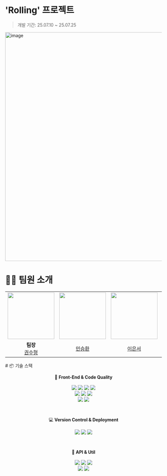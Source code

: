 # 'Rolling' 프로젝트 
> 개발 기간: 25.07.10 ~ 25.07.25
<img width="1253" height="736" alt="image" src="https://github.com/user-attachments/assets/c64d529e-df9d-4654-9e26-f37f23c7381f" />

# 🙋🏻 팀원 소개
<div align="center">
<table><tr>
  <td>
    <img src="https://github.com/Ospac.png?size=150" width="150px" />
  </td>
  <td>
    <img src="https://github.com/Hiroto1590.png?size=150" width="150px" />
  </td>
  <td>
    <img src="https://github.com/les0498.png?size=150" width="150px" />
  </td>
  <td>
    <img src="https://github.com/josubeen.png?size=150" width="150px" />
  </td>
  <td>
    <img src="https://github.com/Jiii-Eun.png?size=150" width="150px" />
  </td>
</tr>
<tr>
  <td align="center">
    <b>팀장</b><br />
    <a href="https://github.com/Ospac">권수형</a>
  </td>
  <td align="center">
    <a href="https://github.com/Hiroto1590">민승환</a>
  </td>
  <td align="center">
    <a href="https://github.com/les0498">이은서</a>
  </td>
  <td align="center">
    <a href="https://github.com/josubeen">조수빈</a>
  </td>
  <td align="center">
    <a href="https://github.com/Jiii-Eun">최지은</a>
  </td>
</tr>

</table>
</div>
</div>
# 📦 기술 스택

<div align="center">

🧩 <b>Front-End & Code Quality</b><br/><br/>
<img src="https://img.shields.io/badge/React-61DAFB?style=for-the-badge&logo=react&logoColor=black" />
<img src="https://img.shields.io/badge/React_Router-CA4245?style=for-the-badge&logo=reactrouter&logoColor=white" />
<img src="https://img.shields.io/badge/Vite-646CFF?style=for-the-badge&logo=vite&logoColor=white" />
<img src="https://img.shields.io/badge/JavaScript-F7DF1E?style=for-the-badge&logo=javascript&logoColor=black" />
<br>
<img src="https://img.shields.io/badge/HTML5-E34F26?style=for-the-badge&logo=html5&logoColor=white" />
<img src="https://img.shields.io/badge/SCSS-CC6699?style=for-the-badge&logo=sass&logoColor=white" />
<img src="https://img.shields.io/badge/CSS--Modules-000000?style=for-the-badge&logo=css3&logoColor=white" />
<br>
<img src="https://img.shields.io/badge/ESLint-4B32C3?style=for-the-badge&logo=eslint&logoColor=white" />
<img src="https://img.shields.io/badge/Prettier-F7B93E?style=for-the-badge&logo=prettier&logoColor=black" />


<br>

💻 <b>Version Control & Deployment</b><br/><br/>
<img src="https://img.shields.io/badge/Git-F05032?style=for-the-badge&logo=git&logoColor=white" />
<img src="https://img.shields.io/badge/GitHub-181717?style=for-the-badge&logo=github&logoColor=white" />
<img src="https://img.shields.io/badge/Vercel-000000?style=for-the-badge&logo=vercel&logoColor=white" />

<br>

🔌 <b>API & Util</b><br/><br/>
<img src="https://img.shields.io/badge/Intersection_Observer-000000?style=for-the-badge&logo=webcomponents.org&logoColor=white" />
<img src="https://img.shields.io/badge/Framer_Motion-EF008F?style=for-the-badge&logo=framer&logoColor=white" />
<img src="https://img.shields.io/badge/Emoji_Picker_React-FFCC00?style=for-the-badge&logo=twemoji&logoColor=black" />
<br>
<img src="https://img.shields.io/badge/classnames-222222?style=for-the-badge&logo=javascript&logoColor=white" />
<img src="https://img.shields.io/badge/tiptap-8E44AD?style=for-the-badge&logo=tiptap&logoColor=white" />

</div>
 
